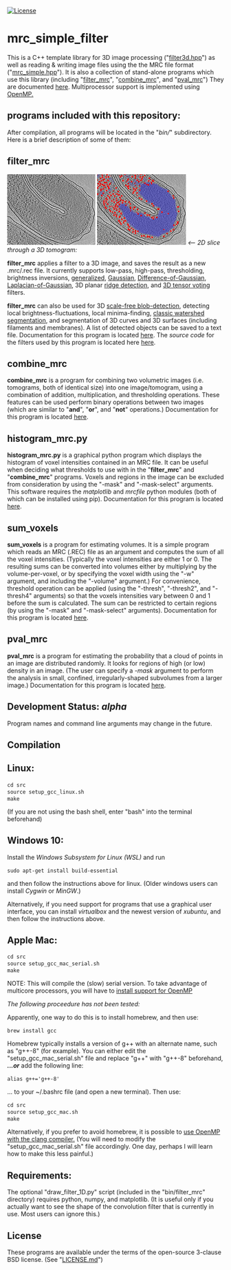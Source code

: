 [![License](https://img.shields.io/badge/License-BSD%203--Clause-blue.svg)](https://opensource.org/licenses/BSD-3-Clause)

mrc_simple_filter
===========

This is a C++ template library for 3D image processing
("[filter3d.hpp](./lib/filter/filter3d.hpp)")
as well as reading & writing image files using the the MRC file format
("[mrc_simple.hpp](./lib/mrc_simple/mrc_simple.hpp)").
It is also a collection of stand-alone programs 
which use this library
(including "[filter_mrc](./doc/doc_filter_mrc.md)", 
 "[combine_mrc](./doc/doc_combine_mrc.md)", 
 and
 "[pval_mrc](./doc/doc_pval_mrc.md)")
They are documented [here](./doc).
Multiprocessor support is implemented using
[OpenMP.](https://en.wikipedia.org/wiki/OpenMP)


## programs included with this repository:

After compilation, all programs will be located in the "*bin/*" subdirectory.  Here is a brief description of some of them:


## filter_mrc
![example: a slice through a tomogram with a visible nucleoid](./doc/images/nucleoid_example_Hylemonella_gracilis.jpg)
![example: red: scale-free-blob-detection ("-blobr"), blue: fluctuation-filter ("-fluct")](./doc/images/nucleoid_example_Hylemonella_gracilis__red_blob_detection__blue_fluctuation_filter.jpg)  *<-- 2D slice through a 3D tomogram:*

**filter_mrc** applies a filter to a 3D image, 
and saves the result as a new .mrc/.rec file.
It currently supports
low-pass, high-pass,
thresholding,
brightness inversions,
[generalized](https://en.wikipedia.org/wiki/Generalized_normal_distribution#Version_1),
[Gaussian](https://en.wikipedia.org/wiki/Gaussian_blur),
[Difference-of-Gaussian](https://en.wikipedia.org/wiki/Difference_of_Gaussians),
[Laplacian-of-Gaussian](https://en.wikipedia.org/wiki/Blob_detection#The_Laplacian_of_Gaussian),
3D planar [ridge detection](https://en.wikipedia.org/wiki/Ridge_detection),
and
[3D tensor voting](http://www.sci.utah.edu/~gerig/CS7960-S2010/handouts/Slides-tensorVoting-Zhe-Leng.pdf)
filters.

**filter_mrc** can also be used for 3D
[scale-free blob-detection](https://en.wikipedia.org/wiki/Blob_detection), 
detecting local brightness-fluctuations,
local minima-finding, 
[classic watershed segmentation](https://imagej.net/Classic_Watershed),
and segmentation of 3D curves and 3D surfaces
(including filaments and membranes).
A list of detected objects can be saved to a text file.
Documentation for this program is located
[here](./doc/doc_filter_mrc.md).
The *source code* for the filters used by this program
is located here
[here](./lib/filter/filter3d.hpp).



## combine_mrc
**combine_mrc** is a program for combining two volumetric images (i.e. tomograms, both of identical size) into one image/tomogram, using a combination of addition, multiplication, and thresholding operations.  These features can be used perform binary operations between two images (which are similar to "**and**", "**or**", and "**not**" operations.)
Documentation for this program is located
[here](./doc/doc_combine_mrc.md).

## histogram_mrc.py
**histogram_mrc.py** is a graphical python program which displays the
histogram of voxel intensities contained in an MRC file.
It can be useful when deciding what thresholds to use
with in the "**filter_mrc**" and "**combine_mrc**" programs.
Voxels and regions in the image can be excluded from consideration 
by using the "-mask" and "-mask-select" arguments.
This software requires the *matplotlib* and *mrcfile* python modules
(both of which can be installed using pip).
Documentation for this program is located
[here](./doc/doc_histogram_mrc.md).

## sum_voxels
**sum_voxels** is a program for estimating volumes.
It is a simple program which
reads an MRC (.REC) file as an argument
and computes the sum of all the voxel intensities.
(Typically the voxel intensities are either 1 or 0.
 The resulting sums can be converted into volumes
 either by multiplying by the volume-per-voxel,
 or by specifying the voxel width using the "-w" argument,
 and including the "-volume" argument.)
For convenience, threshold operation can be applied
(using the "-thresh", "-thresh2", and "-thresh4" arguments)
so that the voxels intensities vary between 0 and 1
before the sum is calculated.
The sum can be restricted to certain regions
(by using the "-mask" and "-mask-select" arguments).
Documentation for this program is located
[here](./doc/doc_sum_voxels.md).


## pval_mrc
**pval_mrc** is a program for estimating the probability
that a cloud of points in an image are distributed randomly.
It looks for regions of high (or low) density in an image.
(The user can specify a *-mask* argument to perform the analysis
 in small, confined, irregularly-shaped subvolumes from a larger image.)
Documentation for this program is located
[here](./doc/doc_pval_mrc.md).


## Development Status: *alpha*
Program names and command line
arguments may change in the future.


## Compilation

## Linux:

    cd src
    source setup_gcc_linux.sh
    make

(If you are not using the bash shell, enter "bash" into the terminal beforehand)

## Windows 10:

Install the *Windows Subsystem for Linux (WSL)* and run

    sudo apt-get install build-essential

and then follow the instructions above for linux.
(Older windows users can install *Cygwin* or *MinGW*.)

Alternatively, if you need support for programs that use a
graphical user interface, you can install *virtualbox*
and the newest version of *xubuntu*, and then follow the instructions above.

## Apple Mac:

    cd src
    source setup_gcc_mac_serial.sh
    make

NOTE: This will compile the (slow) serial version.
To take advantage of multicore processors, you will have to
[install support for OpenMP](https://stackoverflow.com/questions/29057437/compile-openmp-programs-with-gcc-compiler-on-os-x-yosemite)

*The following proceedure has not been tested:*

Apparently, one way to do this is to install homebrew, and then use:

    brew install gcc

Homebrew typically installs a version of g++ with an alternate name, such as
"g++-8" (for example).
You can either edit the "setup_gcc_mac_serial.sh"
file and replace "g++" with "g++-8" beforehand,
***...or*** 
add the following line:

    alias g++='g++-8'

... to your ~/.bashrc file (and open a new terminal).
Then use:

    cd src
    source setup_gcc_mac.sh
    make

Alternatively, if you prefer to avoid homebrew, it is possible to
[use OpenMP with the clang compiler.](https://iscinumpy.gitlab.io/post/omp-on-high-sierra/)
(You will need to modify the "setup_gcc_mac_serial.sh" file accordingly.
 One day, perhaps I will learn how to make this less painful.)


## Requirements:

The optional "draw_filter_1D.py" script
(included in the "bin/filter_mrc" directory)
requires python, numpy, and matplotlib.
(It is useful only if you actually want to see
 the shape of the convolution filter that is currently in use.
 Most users can ignore this.)


## License

These programs are available under the terms of the open-source 3-clause BSD
license.  (See "[LICENSE.md](./LICENSE.md)")
